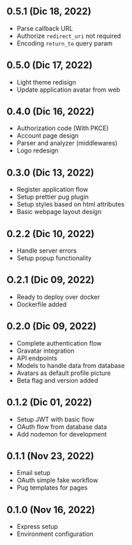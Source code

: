 ## 0.5.1 (Dic 18, 2022)

- Parse callback URL
- Authorize `redirect_uri` not required
- Encoding `return_to` query param

## 0.5.0 (Dic 17, 2022)

- Light theme redisign
- Update application avatar from web

## 0.4.0 (Dic 16, 2022)

- Authorization code (With PKCE)
- Account page design
- Parser and analyzer (middlewares)
- Logo redesign

## 0.3.0 (Dic 13, 2022)

- Register application flow
- Setup prettier pug plugin
- Setup styles based on html attributes
- Basic webpage layout design

## 0.2.2 (Dic 10, 2022)

- Handle server errors
- Setup popup functionality

## O.2.1 (Dic 09, 2022)

- Ready to deploy over docker
- Dockerfile added

## 0.2.0 (Dic 09, 2022)

- Complete authentication flow
- Gravatar integration
- API endpoints
- Models to handle data from database
- Avatars as default profile picture
- Beta flag and version added

## 0.1.2 (Dic 01, 2022)

- Setup JWT with basic flow
- OAuth flow from database data
- Add nodemon for development

## 0.1.1 (Nov 23, 2022)

- Email setup
- OAuth simple fake workflow
- Pug templates for pages

## 0.1.0 (Nov 16, 2022)

- Express setup
- Environment configuration
